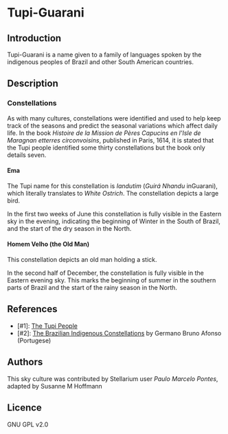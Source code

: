 # Tupi-Guarani

## Introduction

Tupi-Guarani is a name given to a family of languages spoken by the indigenous peoples of Brazil and other South American countries.

## Description

### Constellations

As with many cultures, constellations were identified and used to help keep track of the seasons and predict the seasonal variations which affect daily life. In the book _Histoire de la Mission de Pères Capucins en l'Isle de Maragnan etterres circonvoisins_, published in Paris, 1614, it is stated that the Tupi people identified some thirty constellations but the book only details seven.

#### Ema

The Tupi name for this constellation is _Iandutim_ (_Guirá Nhandu_ inGuarani), which literally translates to _White Ostrich_. The constellation depicts a large bird. 

In the first two weeks of June this constellation is fully visible in the Eastern sky in the evening, indicating the beginning of Winter in the South of Brazil, and the start of the dry season in the North.

#### Homem Velho (the Old Man)

This constellation depicts an old man holding a stick.

In the second half of December, the constellation is fully visible in the Eastern evening sky. This marks the beginning of summer in the southern parts of Brazil and the start of the rainy season in the North.

## References

 - [#1]: [The Tupi People](http://en.wikipedia.org/wiki/Tupi_people)
 - [#2]: [The Brazilian Indigenous Constellations](http://www.telescopiosnaescola.pro.br/indigenas.pdf) by Germano Bruno Afonso (Portugese)

## Authors

This sky culture was contributed by Stellarium user _Paulo Marcelo Pontes_,
adapted by Susanne M Hoffmann 

## Licence

GNU GPL v2.0
